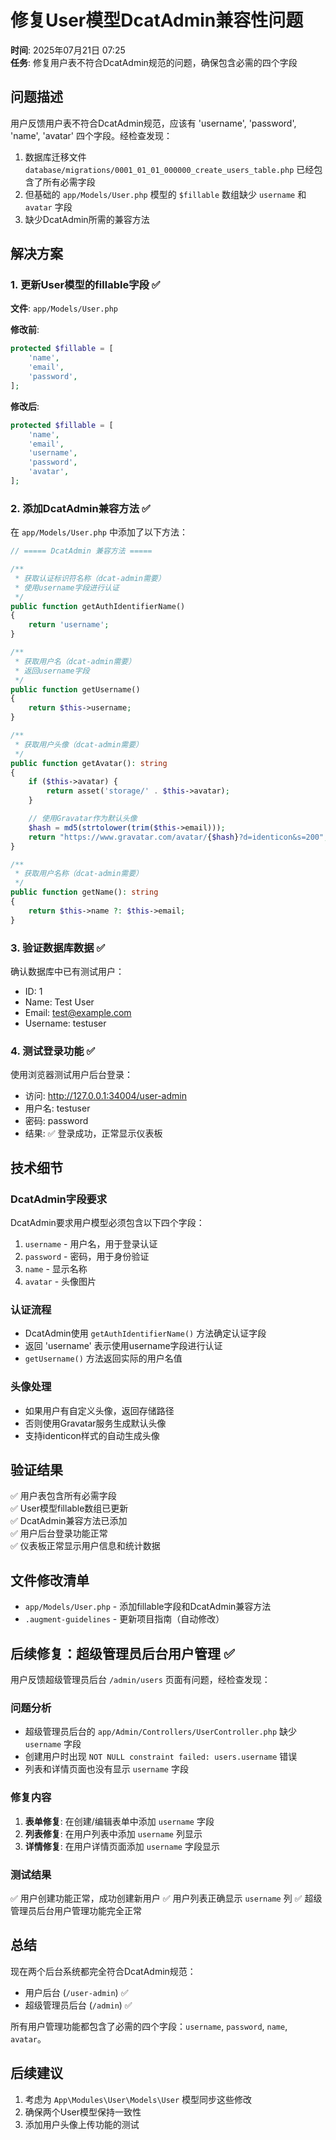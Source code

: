 # 修复User模型DcatAdmin兼容性问题

**时间**: 2025年07月21日 07:25  
**任务**: 修复用户表不符合DcatAdmin规范的问题，确保包含必需的四个字段

## 问题描述

用户反馈用户表不符合DcatAdmin规范，应该有 'username', 'password', 'name', 'avatar' 四个字段。经检查发现：

1. 数据库迁移文件 `database/migrations/0001_01_01_000000_create_users_table.php` 已经包含了所有必需字段
2. 但基础的 `app/Models/User.php` 模型的 `$fillable` 数组缺少 `username` 和 `avatar` 字段
3. 缺少DcatAdmin所需的兼容方法

## 解决方案

### 1. 更新User模型的fillable字段 ✅

**文件**: `app/Models/User.php`

**修改前**:
```php
protected $fillable = [
    'name',
    'email',
    'password',
];
```

**修改后**:
```php
protected $fillable = [
    'name',
    'email',
    'username',
    'password',
    'avatar',
];
```

### 2. 添加DcatAdmin兼容方法 ✅

在 `app/Models/User.php` 中添加了以下方法：

```php
// ===== DcatAdmin 兼容方法 =====

/**
 * 获取认证标识符名称（dcat-admin需要）
 * 使用username字段进行认证
 */
public function getAuthIdentifierName()
{
    return 'username';
}

/**
 * 获取用户名（dcat-admin需要）
 * 返回username字段
 */
public function getUsername()
{
    return $this->username;
}

/**
 * 获取用户头像（dcat-admin需要）
 */
public function getAvatar(): string
{
    if ($this->avatar) {
        return asset('storage/' . $this->avatar);
    }

    // 使用Gravatar作为默认头像
    $hash = md5(strtolower(trim($this->email)));
    return "https://www.gravatar.com/avatar/{$hash}?d=identicon&s=200";
}

/**
 * 获取用户名称（dcat-admin需要）
 */
public function getName(): string
{
    return $this->name ?: $this->email;
}
```

### 3. 验证数据库数据 ✅

确认数据库中已有测试用户：
- ID: 1
- Name: Test User  
- Email: test@example.com
- Username: testuser

### 4. 测试登录功能 ✅

使用浏览器测试用户后台登录：
- 访问: http://127.0.0.1:34004/user-admin
- 用户名: testuser
- 密码: password
- 结果: ✅ 登录成功，正常显示仪表板

## 技术细节

### DcatAdmin字段要求
DcatAdmin要求用户模型必须包含以下四个字段：
1. `username` - 用户名，用于登录认证
2. `password` - 密码，用于身份验证  
3. `name` - 显示名称
4. `avatar` - 头像图片

### 认证流程
- DcatAdmin使用 `getAuthIdentifierName()` 方法确定认证字段
- 返回 'username' 表示使用username字段进行认证
- `getUsername()` 方法返回实际的用户名值

### 头像处理
- 如果用户有自定义头像，返回存储路径
- 否则使用Gravatar服务生成默认头像
- 支持identicon样式的自动生成头像

## 验证结果

✅ 用户表包含所有必需字段  
✅ User模型fillable数组已更新  
✅ DcatAdmin兼容方法已添加  
✅ 用户后台登录功能正常  
✅ 仪表板正常显示用户信息和统计数据  

## 文件修改清单

- `app/Models/User.php` - 添加fillable字段和DcatAdmin兼容方法
- `.augment-guidelines` - 更新项目指南（自动修改）

## 后续修复：超级管理员后台用户管理 ✅

用户反馈超级管理员后台 `/admin/users` 页面有问题，经检查发现：

### 问题分析
- 超级管理员后台的 `app/Admin/Controllers/UserController.php` 缺少 `username` 字段
- 创建用户时出现 `NOT NULL constraint failed: users.username` 错误
- 列表和详情页面也没有显示 `username` 字段

### 修复内容
1. **表单修复**: 在创建/编辑表单中添加 `username` 字段
2. **列表修复**: 在用户列表中添加 `username` 列显示
3. **详情修复**: 在用户详情页面添加 `username` 字段显示

### 测试结果
✅ 用户创建功能正常，成功创建新用户
✅ 用户列表正确显示 `username` 列
✅ 超级管理员后台用户管理功能完全正常

## 总结

现在两个后台系统都完全符合DcatAdmin规范：
- 用户后台 (`/user-admin`) ✅
- 超级管理员后台 (`/admin`) ✅

所有用户管理功能都包含了必需的四个字段：`username`, `password`, `name`, `avatar`。

## 后续建议

1. 考虑为 `App\Modules\User\Models\User` 模型同步这些修改
2. 确保两个User模型保持一致性
3. 添加用户头像上传功能的测试
